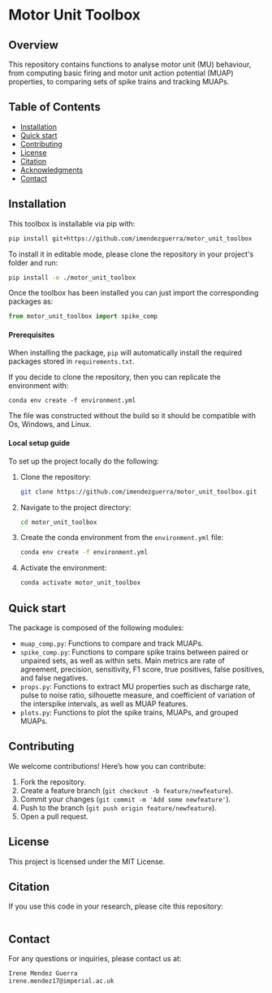 # Motor Unit Toolbox

## Overview 
This repository contains functions to analyse motor unit (MU) behaviour, from computing basic firing and motor unit action potential (MUAP) properties, to comparing sets of spike trains and tracking MUAPs.

## Table of Contents
- [Installation](#installation)
- [Quick start](#quickstart)
- [Contributing](#contributing)
- [License](#license)
- [Citation](#citation)
- [Acknowledgments](#acknowledgments)
- [Contact](#contact)

## Installation 
This toolbox is installable via pip with:
```sh
pip install git+https://github.com/imendezguerra/motor_unit_toolbox
```

To install it in editable mode, please clone the repository in your project's folder and run:
```sh
pip install -e ./motor_unit_toolbox
```
Once the toolbox has been installed you can just import the corresponding packages as:
```python
from motor_unit_toolbox import spike_comp
```
#### Prerequisites
When installing the package, `pip` will automatically install the required packages stored in `requirements.txt`. 

If you decide to clone the repository, then you can replicate the environment with:
```
conda env create -f environment.yml
```
The file was constructed without the build so it should be compatible with Os, Windows, and Linux.

#### Local setup guide
To set up the project locally do the following:

1. Clone the repository:
    ```sh
    git clone https://github.com/imendezguerra/motor_unit_toolbox.git
    ```
2. Navigate to the project directory:
    ```sh
    cd motor_unit_toolbox
    ```
3. Create the conda environment from the `environment.yml` file:
    ```sh
    conda env create -f environment.yml
    ```
4. Activate the environment:
    ```sh
    conda activate motor_unit_toolbox
    ```

## Quick start 
The package is composed of the following modules:
- `muap_comp.py`: Functions to compare and track MUAPs.
- `spike_comp.py`: Functions to compare spike trains between paired or unpaired sets, as well as within sets. Main metrics are rate of agreement, precision, sensitivity, F1 score, true positives, false positives, and false negatives.
- `props.py`: Functions to extract MU properties such as discharge rate, pulse to noise ratio, silhouette measure, and coefficient of variation of the interspike intervals, as well as MUAP features.
- `plots.py`: Functions to plot the spike trains, MUAPs, and grouped MUAPs.


## Contributing
We welcome contributions! Here’s how you can contribute:

1. Fork the repository.
2. Create a feature branch (`git checkout -b feature/newfeature`).
3. Commit your changes (`git commit -m 'Add some newfeature'`).
4. Push to the branch (`git push origin feature/newfeature`).
5. Open a pull request.

## License
This project is licensed under the MIT License.

## Citation

If you use this code in your research, please cite this repository:

```sh
```
## Contact

For any questions or inquiries, please contact us at:
```sh
Irene Mendez Guerra
irene.mendez17@imperial.ac.uk
```